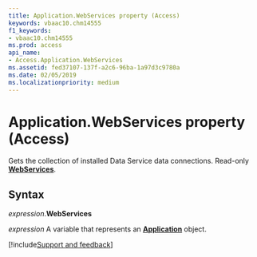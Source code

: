 ```yaml
---
title: Application.WebServices property (Access)
keywords: vbaac10.chm14555
f1_keywords:
- vbaac10.chm14555
ms.prod: access
api_name:
- Access.Application.WebServices
ms.assetid: fed37107-137f-a2c6-96ba-1a97d3c9780a
ms.date: 02/05/2019
ms.localizationpriority: medium
---
```



# Application.WebServices property (Access)

Gets the collection of installed Data Service data connections. Read-only **[WebServices](Access.WebServices.md)**.


## Syntax

_expression_.**WebServices**

_expression_ A variable that represents an **[Application](Access.Application.md)** object.




[!include[Support and feedback](~/includes/feedback-boilerplate.md)]
